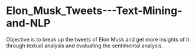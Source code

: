 # Elon_Musk_Tweets---Text-Mining-and-NLP
Objective is to break up the tweets of Elon Musk and get more insights of it through textual analysis and evaluating the sentimental analysis.
